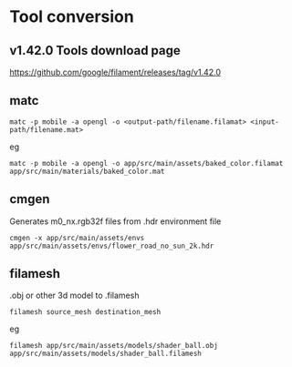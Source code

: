 # Tool conversion

## v1.42.0 Tools download page
https://github.com/google/filament/releases/tag/v1.42.0

## matc

```
matc -p mobile -a opengl -o <output-path/filename.filamat> <input-path/filename.mat>
```

eg
```
matc -p mobile -a opengl -o app/src/main/assets/baked_color.filamat app/src/main/materials/baked_color.mat
```

## cmgen
Generates m0_nx.rgb32f files from .hdr environment file

```
cmgen -x app/src/main/assets/envs app/src/main/assets/envs/flower_road_no_sun_2k.hdr
```

## filamesh

.obj or other 3d model to .filamesh

```
filamesh source_mesh destination_mesh
```

eg
```
filamesh app/src/main/assets/models/shader_ball.obj app/src/main/assets/models/shader_ball.filamesh
```
